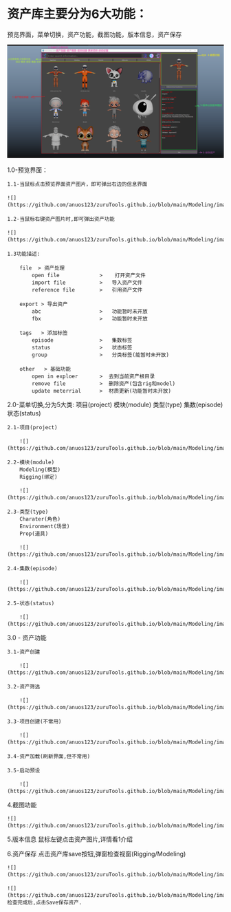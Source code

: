 # 资产库主要分为6大功能：

预览界面，菜单切换，资产功能，截图功能，版本信息，资产保存

![](https://github.com/anuos123/zuruTools.github.io/blob/main/Modeling/image01.png)

1.0-预览界面：

	1.1-当鼠标点击预览界面资产图片，即可弹出右边的信息界面
	
	![](https://github.com/anuos123/zuruTools.github.io/blob/main/Modeling/image02.png)
	
	1.2-当鼠标右键资产图片时,即可弹出资产功能
	
	![](https://github.com/anuos123/zuruTools.github.io/blob/main/Modeling/image03.png)
	
	1.3功能描述:
	
		file  > 资产处理
			open file             >    打开资产文件
			import file           >   导入资产文件
			reference file        >   引用资产文件 
		
		export > 导出资产
			abc                   >   功能暂时未开放
			fbx                   >   功能暂时未开放
		
		tags   > 添加标签
			episode               >   集数标签
			status                >   状态标签
			group                 >   分类标签(能暂时未开放)
		
		other   > 基础功能
			open in exploer       >  去到当前资产根目录
			remove file           >  删除资产(包含rig和model)
			update meterrial      >  材质更新(功能暂时未开放)

2.0-菜单切换,分为5大类:
	项目(project)
	模块(module)
	类型(type)
	集数(episode)
	状态(status)
	
	2.1-项目(project)
	
		![](https://github.com/anuos123/zuruTools.github.io/blob/main/Modeling/image04.png)
	
	2.2-模块(module)
		Modeling(模型)
		Rigging(绑定)

		![](https://github.com/anuos123/zuruTools.github.io/blob/main/Modeling/image05.png)

	2.3-类型(type)
		Charater(角色)
		Environment(场景)
		Prop(道具)
	
		![](https://github.com/anuos123/zuruTools.github.io/blob/main/Modeling/image06.png)
	
	2.4-集数(episode)
	
		![](https://github.com/anuos123/zuruTools.github.io/blob/main/Modeling/image07.png)
	
	2.5-状态(status)

		![](https://github.com/anuos123/zuruTools.github.io/blob/main/Modeling/image08.png)


3.0 - 资产功能
	
	3.1-资产创建
		
		![](https://github.com/anuos123/zuruTools.github.io/blob/main/Modeling/image09.png)
	
	3.2-资产筛选
		
		![](https://github.com/anuos123/zuruTools.github.io/blob/main/Modeling/image10.png)
	
	3.3-项目创建(不常用)
		
		![](https://github.com/anuos123/zuruTools.github.io/blob/main/Modeling/image11.png)
	
	3.4-资产加载(刷新界面,但不常用)

	3.5-启动预设
	
		![](https://github.com/anuos123/zuruTools.github.io/blob/main/Modeling/image12.png)

4.截图功能

	![](https://github.com/anuos123/zuruTools.github.io/blob/main/Modeling/image13.png)

5.版本信息
	鼠标左键点击资产图片,详情看1介绍

6.资产保存
	点击资产库save按钮,弹窗检查视窗(Rigging/Modeling)
	
	![](https://github.com/anuos123/zuruTools.github.io/blob/main/Modeling/image4.png)

	![](https://github.com/anuos123/zuruTools.github.io/blob/main/Modeling/image15.png)
	检查完成后,点击Save保存资产.
